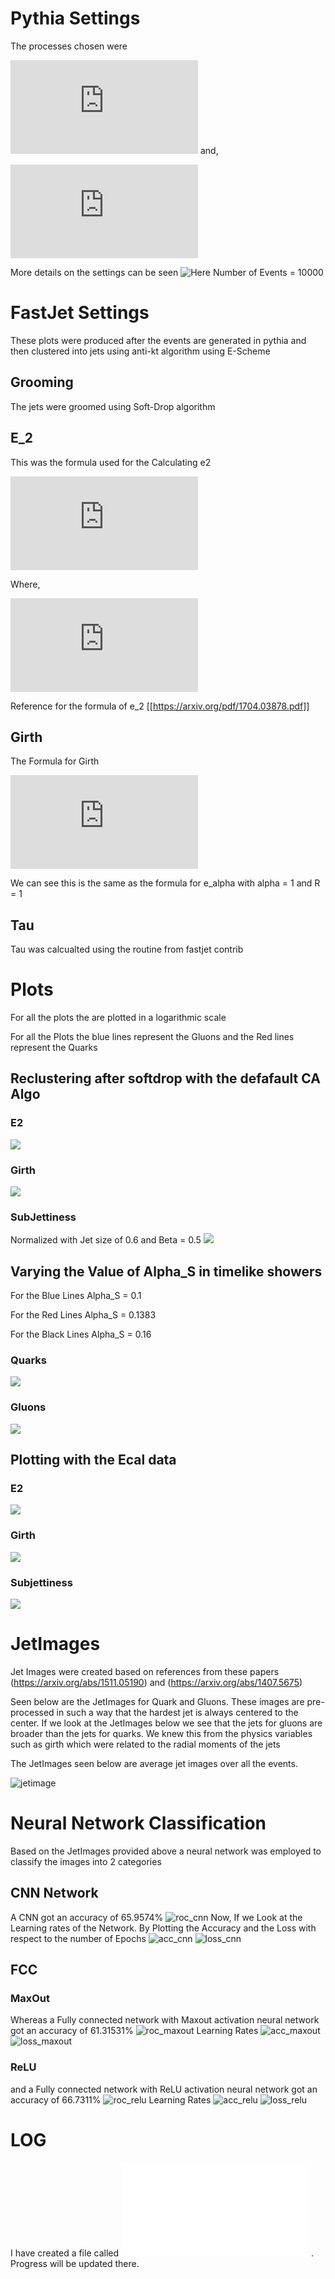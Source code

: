 # Pythia Settings
 The processes chosen were 


![](http://latex.codecogs.com/svg.latex?q%20&plus;%20%5Cbar%7Bq%7D%20%5Crightarrow%20Z%20&plus;%20g)
and,

![](http://latex.codecogs.com/svg.latex?q%20&plus;%20g%20%5Crightarrow%20Z%20&plus;%20q)

More details on the settings can be seen ![Here](./process-generation-code/settings-qgZ.cmnd)
Number of Events = 10000
# FastJet Settings
These plots were produced after the events are generated in pythia and then
clustered into jets using anti-kt algorithm using E-Scheme
## Grooming
   The jets were groomed using Soft-Drop algorithm

## E_2
  This was the formula used for the Calculating e2
  

![](http://latex.codecogs.com/svg.latex?e_2%20%3D%20%5CSigma_%7Bj%20%5Cin%20jet%7D%20z_i%20%5Ctheta_i%5E2)


Where,


![](http://latex.codecogs.com/svg.latex?z_i%20%5Cequiv%20%5Cfrac%7Bp_%7BTi%7D%7D%7B%5CSigma_%7Bj%20%5Cin%20jet%7D%20p_%7BTj%7D%20%7D%5Cquad%20%5Ctheta_i%20%3D%5Cfrac%7B%20R_%7Bi%20%5Chat%7Bn%7D%7D%7D%7BR%7D)


Reference for the formula of e_2 [[https://arxiv.org/pdf/1704.03878.pdf]]

## Girth
 The Formula for Girth

![](http://latex.codecogs.com/svg.latex?g%20%3D%20%5Csum%5Climits_%7B%20i%20%5Cin%20jet%7D%20%5Cfrac%7Bp_T%5Ei%7D%7Bp_T%5E%7Bjet%7D%7Dr_i)

We can see this is the same as the formula for e_alpha with alpha = 1 and R = 1

## Tau
 Tau was calcualted using the routine from fastjet contrib

# Plots

 For all the plots the are plotted in a logarithmic scale

For all the Plots the blue lines represent the Gluons and the Red lines represent the Quarks
## Reclustering after softdrop with the defafault CA Algo

### E2

![](./plots/e2.png)
### Girth
![](./plots/girth.png)
### SubJettiness
Normalized with Jet size of 0.6 and Beta = 0.5
![](./plots/tau.png)

## Varying the Value of Alpha_S in timelike showers 

For the Blue Lines Alpha_S = 0.1

For the Red Lines Alpha_S = 0.1383

For the Black Lines Alpha_S = 0.16
### Quarks
![](./plots/alphaSplots/quarks_alpha_S.jpg)

### Gluons
![](./plots/alphaSplots/gluons_alpha_S.jpg)

## Plotting with the Ecal data 
### E2
![](./plots/e2-eflow.png)
### Girth 
![](./plots/girth-eflow.png)
### Subjettiness
![](./plots/tau-eflow.png)

# JetImages
Jet Images were created based on references from these papers (https://arxiv.org/abs/1511.05190) and (https://arxiv.org/abs/1407.5675)

Seen below are the JetImages for Quark and Gluons. These images are pre-processed in such a way that the hardest jet is always centered to the center.
If we look at the JetImages below we see that the jets for gluons are broader than the jets for quarks. 
We knew this from the physics variables such as girth which were related to the radial moments of the jets

The JetImages seen below are average jet images over all the events.

![jetimage](./plotting-code/jet_image.png)

# Neural Network Classification
Based on the JetImages provided above a neural network was employed to classify the images into 2 categories 
## CNN Network
A CNN got an accuracy of 65.9574%
![roc_cnn](./tensorflow-code/roc_cnn.png)
Now, If we Look at the Learning rates of the Network. By Plotting the Accuracy and the Loss with respect to the number of Epochs
![acc_cnn](./tensorflow-code/acc_cnn.png)
![loss_cnn](./tensorflow-code/loss_cnn.png)
## FCC
### MaxOut
Whereas a Fully connected network with Maxout activation neural network got an accuracy of 61.31531%
![roc_maxout](./tensorflow-code/roc_maxout.png)
Learning Rates
![acc_maxout](./tensorflow-code/acc_maxout.png)
![loss_maxout](./tensorflow-code/loss_maxout.png)
### ReLU
and a Fully connected network with ReLU activation neural network got an accuracy of 66.7311%
![roc_relu](./tensorflow-code/roc_relu.png)
Learning Rates
![acc_relu](./tensorflow-code/acc_relu.png)
![loss_relu](./tensorflow-code/loss_relu.png)

# LOG
I have created a file called ![log.org](./log.org) . Progress will be updated there.
